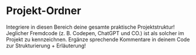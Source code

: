﻿
# Projekt-Ordner

Integriere in diesen Bereich deine gesamte praktische Projektstruktur!
Jeglicher Fremdcode (z. B. Codepen, ChatGPT und CO.) ist als solcher im Projekt zu kennzeichnen.
Ergänze sprechende Kommentare in deinem Code zur Strukturierung + Erläuterung!
